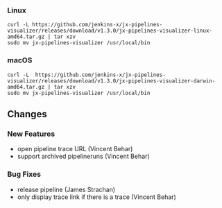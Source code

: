 ### Linux

```shell
curl -L https://github.com/jenkins-x/jx-pipelines-visualizer/releases/download/v1.3.0/jx-pipelines-visualizer-linux-amd64.tar.gz | tar xzv 
sudo mv jx-pipelines-visualizer /usr/local/bin
```

### macOS

```shell
curl -L  https://github.com/jenkins-x/jx-pipelines-visualizer/releases/download/v1.3.0/jx-pipelines-visualizer-darwin-amd64.tar.gz | tar xzv
sudo mv jx-pipelines-visualizer /usr/local/bin
```
## Changes

### New Features

* open pipeline trace URL (Vincent Behar)
* support archived pipelineruns (Vincent Behar)

### Bug Fixes

* release pipeline (James Strachan)
* only display trace link if there is a trace (Vincent Behar)

